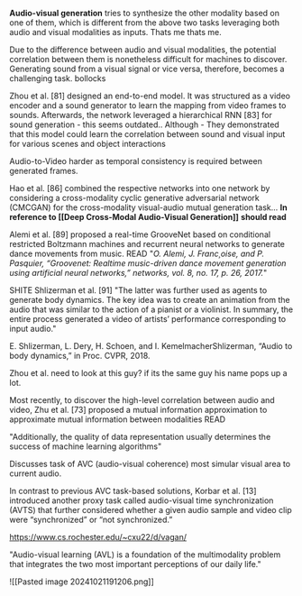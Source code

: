 **Audio-visual generation** tries to synthesize the other modality based on one of them, which is different from the above two tasks leveraging both audio and visual modalities as inputs. Thats me thats me.

Due to the difference between audio and visual modalities, the potential correlation between them is nonetheless difficult for machines to discover. Generating sound from a visual signal or vice versa, therefore, becomes a challenging task. bollocks

Zhou et al. [81] designed an end-to-end model. It was structured as a video encoder and a sound generator to learn the mapping from video frames to sounds. Afterwards, the network leveraged a hierarchical RNN [83] for sound generation - this seems outdated.. Although - They demonstrated that this model could learn the correlation between sound and visual input for various scenes and object interactions

Audio-to-Video harder as temporal consistency is required between generated frames.

Hao et al. [86] combined the respective networks into one network by considering a cross-modality cyclic generative adversarial network (CMCGAN) for the cross-modality visual-audio mutual generation task... **In reference to [[Deep Cross-Modal Audio-Visual Generation]]** **should read**


Alemi et al. [89] proposed a real-time GrooveNet based on conditional restricted Boltzmann machines and recurrent neural networks to generate dance movements from music. READ "*O. Alemi, J. Franc¸oise, and P. Pasquier, “Groovenet: Realtime music-driven dance movement generation using artificial neural networks,” networks, vol. 8, no. 17, p. 26, 2017.*"


SHITE Shlizerman et al. [91] "The latter was further used as agents to generate body dynamics. The key idea was to create an animation from the audio that was similar to the action of a pianist or a violinist. In summary, the entire process generated a video of artists’ performance corresponding to input audio."

E. Shlizerman, L. Dery, H. Schoen, and I. KemelmacherShlizerman, “Audio to body dynamics,” in Proc. CVPR, 2018.

Zhou et al. need to look at this guy? if its the same guy his name pops up a lot.

Most recently, to discover the high-level correlation between audio and video, Zhu et al. [73] proposed a mutual information approximation to approximate mutual information between modalities READ

"Additionally, the quality of data representation usually determines the success of machine learning algorithms"

Discusses task of AVC (audio-visual coherence) most simular visual area to current audio.

In contrast to previous AVC task-based solutions, Korbar et al. [13] introduced another proxy task called audio-visual time synchronization (AVTS) that further considered whether a given audio sample and video clip were “synchronized” or “not synchronized.”

https://www.cs.rochester.edu/~cxu22/d/vagan/

"Audio-visual learning (AVL) is a foundation of the multimodality problem that integrates the two most important perceptions of our daily life."

![[Pasted image 20241021191206.png]]